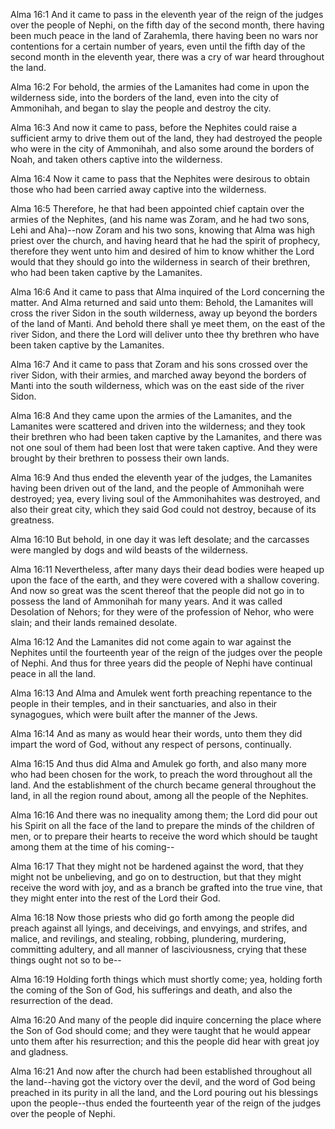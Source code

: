 Alma 16:1 And it came to pass in the eleventh year of the reign of the
judges over the people of Nephi, on the fifth day of the second month,
there having been much peace in the land of Zarahemla, there having been
no wars nor contentions for a certain number of years, even until the
fifth day of the second month in the eleventh year, there was a cry of
war heard throughout the land.

Alma 16:2 For behold, the armies of the Lamanites had come in upon the
wilderness side, into the borders of the land, even into the city of
Ammonihah, and began to slay the people and destroy the city.

Alma 16:3 And now it came to pass, before the Nephites could raise a
sufficient army to drive them out of the land, they had destroyed the
people who were in the city of Ammonihah, and also some around the
borders of Noah, and taken others captive into the wilderness.

Alma 16:4 Now it came to pass that the Nephites were desirous to obtain
those who had been carried away captive into the wilderness.

Alma 16:5 Therefore, he that had been appointed chief captain over the
armies of the Nephites, (and his name was Zoram, and he had two sons,
Lehi and Aha)--now Zoram and his two sons, knowing that Alma was high
priest over the church, and having heard that he had the spirit of
prophecy, therefore they went unto him and desired of him to know
whither the Lord would that they should go into the wilderness in search
of their brethren, who had been taken captive by the Lamanites.

Alma 16:6 And it came to pass that Alma inquired of the Lord concerning
the matter. And Alma returned and said unto them: Behold, the Lamanites
will cross the river Sidon in the south wilderness, away up beyond the
borders of the land of Manti. And behold there shall ye meet them, on
the east of the river Sidon, and there the Lord will deliver unto thee
thy brethren who have been taken captive by the Lamanites.

Alma 16:7 And it came to pass that Zoram and his sons crossed over the
river Sidon, with their armies, and marched away beyond the borders of
Manti into the south wilderness, which was on the east side of the river
Sidon.

Alma 16:8 And they came upon the armies of the Lamanites, and the
Lamanites were scattered and driven into the wilderness; and they took
their brethren who had been taken captive by the Lamanites, and there
was not one soul of them had been lost that were taken captive. And they
were brought by their brethren to possess their own lands.

Alma 16:9 And thus ended the eleventh year of the judges, the Lamanites
having been driven out of the land, and the people of Ammonihah were
destroyed; yea, every living soul of the Ammonihahites was destroyed,
and also their great city, which they said God could not destroy,
because of its greatness.

Alma 16:10 But behold, in one day it was left desolate; and the
carcasses were mangled by dogs and wild beasts of the wilderness.

Alma 16:11 Nevertheless, after many days their dead bodies were heaped
up upon the face of the earth, and they were covered with a shallow
covering. And now so great was the scent thereof that the people did not
go in to possess the land of Ammonihah for many years. And it was called
Desolation of Nehors; for they were of the profession of Nehor, who were
slain; and their lands remained desolate.

Alma 16:12 And the Lamanites did not come again to war against the
Nephites until the fourteenth year of the reign of the judges over the
people of Nephi. And thus for three years did the people of Nephi have
continual peace in all the land.

Alma 16:13 And Alma and Amulek went forth preaching repentance to the
people in their temples, and in their sanctuaries, and also in their
synagogues, which were built after the manner of the Jews.

Alma 16:14 And as many as would hear their words, unto them they did
impart the word of God, without any respect of persons, continually.

Alma 16:15 And thus did Alma and Amulek go forth, and also many more who
had been chosen for the work, to preach the word throughout all the
land. And the establishment of the church became general throughout the
land, in all the region round about, among all the people of the
Nephites.

Alma 16:16 And there was no inequality among them; the Lord did pour out
his Spirit on all the face of the land to prepare the minds of the
children of men, or to prepare their hearts to receive the word which
should be taught among them at the time of his coming--

Alma 16:17 That they might not be hardened against the word, that they
might not be unbelieving, and go on to destruction, but that they might
receive the word with joy, and as a branch be grafted into the true
vine, that they might enter into the rest of the Lord their God.

Alma 16:18 Now those priests who did go forth among the people did
preach against all lyings, and deceivings, and envyings, and strifes,
and malice, and revilings, and stealing, robbing, plundering, murdering,
committing adultery, and all manner of lasciviousness, crying that these
things ought not so to be--

Alma 16:19 Holding forth things which must shortly come; yea, holding
forth the coming of the Son of God, his sufferings and death, and also
the resurrection of the dead.

Alma 16:20 And many of the people did inquire concerning the place where
the Son of God should come; and they were taught that he would appear
unto them after his resurrection; and this the people did hear with
great joy and gladness.

Alma 16:21 And now after the church had been established throughout all
the land--having got the victory over the devil, and the word of God
being preached in its purity in all the land, and the Lord pouring out
his blessings upon the people--thus ended the fourteenth year of the
reign of the judges over the people of Nephi.

